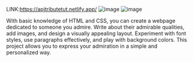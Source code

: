 LINK:https://apjtributetut.netlify.app/
![image](https://github.com/aryandalal01/ENCRYPTIX/assets/109195424/513510ce-8b45-4be2-b532-732a9458d509)
![image](https://github.com/aryandalal01/ENCRYPTIX/assets/109195424/001ffe79-cac8-457a-a164-e800e81e64c3)

With basic knowledge of HTML and CSS, you can create a 
webpage dedicated to someone you admire. Write about their 
admirable qualities, add images, and design a visually appealing 
layout. Experiment with font styles, use paragraphs effectively, 
and play with background colors. This project allows you to 
express your admiration in a simple and personalized way.

